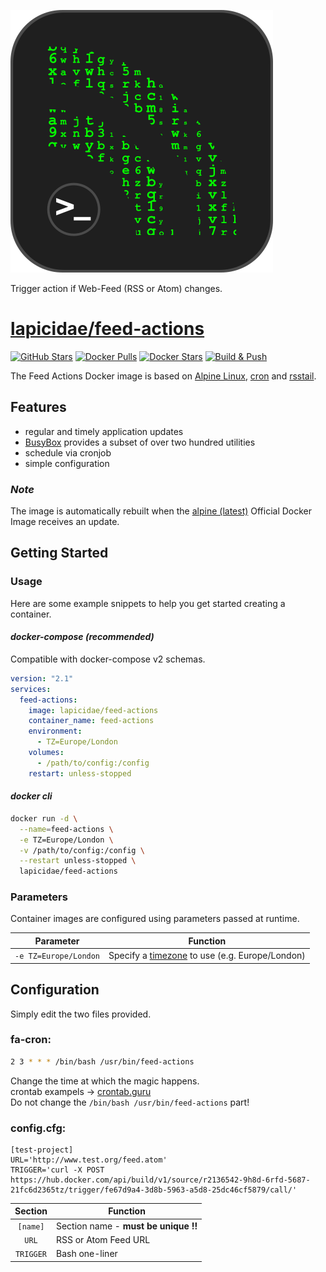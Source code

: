[![feed-actions](feed-actions-logo.svg)](https://projects.vdr-developer.org/git/feed-actions.git)

Trigger action if Web-Feed (RSS or Atom) changes.


# [lapicidae/feed-actions](https://github.com/lapicidae/feed-actions)

[![GitHub Stars](https://img.shields.io/github/stars/lapicidae/feed-actions.svg?color=3c0e7b&labelColor=555555&logoColor=ffffff&style=for-the-badge&logo=github)](https://github.com/lapicidae/feed-actions)
[![Docker Pulls](https://img.shields.io/docker/pulls/lapicidae/feed-actions.svg?color=3c0e7b&labelColor=555555&logoColor=ffffff&style=for-the-badge&label=pulls&logo=docker)](https://hub.docker.com/r/lapicidae/feed-actions)
[![Docker Stars](https://img.shields.io/docker/stars/lapicidae/feed-actions.svg?color=3c0e7b&labelColor=555555&logoColor=ffffff&style=for-the-badge&label=stars&logo=docker)](https://hub.docker.com/r/lapicidae/feed-actions)
[![Build & Push](https://img.shields.io/github/workflow/status/lapicidae/feed-actions/Docker%20Build%20&%20Push?label=Build%20%26%20Push&labelColor=555555&logoColor=ffffff&style=for-the-badge&logo=github)](https://github.com/lapicidae/feed-actions/actions/workflows/docker.yml)


The Feed Actions Docker image is based on [Alpine Linux](https://alpinelinux.org/), [cron](https://en.wikipedia.org/wiki/Cron) and [rsstail](https://github.com/oldlaptop/rsstail).


## Features

* regular and timely application updates
* [BusyBox](https://www.busybox.net/) provides a subset of over two hundred utilities
* schedule via cronjob
* simple configuration

### *Note*
The image is automatically rebuilt when the [alpine (latest)](https://hub.docker.com/_/alpine) Official Docker Image receives an update.


## Getting Started

### Usage
Here are some example snippets to help you get started creating a container.

#### *docker-compose (recommended)*

Compatible with docker-compose v2 schemas.
```yaml
version: "2.1"
services:
  feed-actions:
    image: lapicidae/feed-actions
    container_name: feed-actions
    environment:
      - TZ=Europe/London
    volumes:
      - /path/to/config:/config
    restart: unless-stopped
```

#### *docker cli*

```bash
docker run -d \
  --name=feed-actions \
  -e TZ=Europe/London \
  -v /path/to/config:/config \
  --restart unless-stopped \
  lapicidae/feed-actions
```

### Parameters

Container images are configured using parameters passed at runtime.

| Parameter | Function |
| :----: | --- |
| `-e TZ=Europe/London` | Specify a [timezone](https://en.wikipedia.org/wiki/List_of_tz_database_time_zones#List) to use (e.g. Europe/London) |


## Configuration
Simply edit the two files provided.

### fa-cron:
```bash
2 3 * * * /bin/bash /usr/bin/feed-actions
```
Change the time at which the magic happens.  
crontab exampels -> [crontab.guru](https://crontab.guru)  
Do not change the `/bin/bash /usr/bin/feed-actions` part!

### config.cfg:

```dosini
[test-project]
URL='http://www.test.org/feed.atom'
TRIGGER='curl -X POST https://hub.docker.com/api/build/v1/source/r2136542-9h8d-6rfd-5687-21fc6d2365tz/trigger/fe67d9a4-3d8b-5963-a5d8-25dc46cf5879/call/'
```
| Section | Function |
| :----: | --- |
| `[name]` | Section name - **must be unique !!** |
| `URL` | RSS or Atom Feed URL |
| `TRIGGER` | Bash one-liner |
